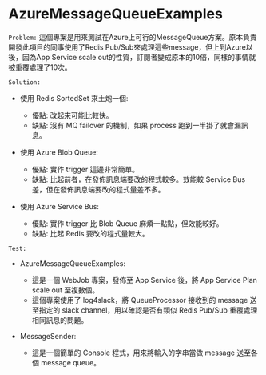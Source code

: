 ﻿# AzureMessageQueueExamples

`Problem:` 這個專案是用來測試在Azure上可行的MessageQueue方案。原本負責開發此項目的同事使用了Redis Pub/Sub來處理這些message，但上到Azure以後，因為App Service scale out的性質，訂閱者變成原本的10倍，同樣的事情就被重覆處理了10次。

`Solution:`
- 使用 Redis SortedSet 來土炮一個: 
    - 優點: 改起來可能比較快。
    - 缺點: 沒有 MQ failover 的機制，如果 process 跑到一半掛了就會漏訊息。

- 使用 Azure Blob Queue:
    - 優點: 實作 trigger 這邊非常簡單。
    - 缺點: 比起前者，在發佈訊息端要改的程式較多。效能較 Service Bus 差，但在發佈訊息端要改的程式量差不多。

- 使用 Azure Service Bus:
    - 優點: 實作 trigger 比 Blob Queue 麻煩一點點，但效能較好。
    - 缺點: 比起 Redis 要改的程式量較大。

`Test:`
- AzureMessageQueueExamples:
    - 這是一個 WebJob 專案，發佈至 App Service 後，將 App Service Plan scale out 至複數個。
    - 這個專案使用了 log4slack，將 QueueProcessor 接收到的 message 送至指定的 slack channel，用以確認是否有類似 Redis Pub/Sub 重覆處理相同訊息的問題。

- MessageSender:
    - 這是一個簡單的 Console 程式，用來將輸入的字串當做 message 送至各個 message queue。